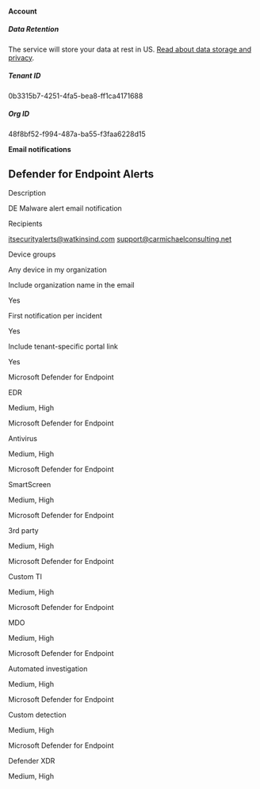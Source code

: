 #### Account

##### Data Retention

The service will store your data at rest in US. [Read about data storage and privacy](https://aka.ms/mtp-data-storage-privacy).

##### Tenant ID

0b3315b7-4251-4fa5-bea8-ff1ca4171688

##### Org ID

48f8bf52-f994-487a-ba55-f3faa6228d15


**Email notifications**
## Defender for Endpoint Alerts

Description

DE Malware alert email notification

Recipients

itsecurityalerts@watkinsind.com support@carmichaelconsulting.net

Device groups

Any device in my organization

Include organization name in the email

Yes

First notification per incident

Yes

Include tenant-specific portal link

Yes

Microsoft Defender for Endpoint

EDR

Medium, High

Microsoft Defender for Endpoint

Antivirus

Medium, High

Microsoft Defender for Endpoint

SmartScreen

Medium, High

Microsoft Defender for Endpoint

3rd party

Medium, High

Microsoft Defender for Endpoint

Custom TI

Medium, High

Microsoft Defender for Endpoint

MDO

Medium, High

Microsoft Defender for Endpoint

Automated investigation

Medium, High

Microsoft Defender for Endpoint

Custom detection

Medium, High

Microsoft Defender for Endpoint

Defender XDR

Medium, High